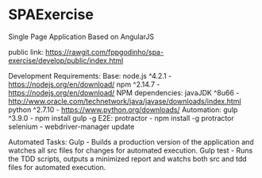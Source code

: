 # SPAExercise
Single Page Application Based on AngularJS

public link: https://rawgit.com/fppgodinho/spa-exercise/develop/public/index.html

Development Requirements:
    Base:
        node.js ^4.2.1 - https://nodejs.org/en/download/
        npm ^2.14.7 - https://nodejs.org/en/download/
    NPM dependencies:
        javaJDK  ^8u66 - http://www.oracle.com/technetwork/java/javase/downloads/index.html
        python ^2.7.10 - https://www.python.org/downloads/
    Automation:
        gulp ^3.9.0 - npm install gulp -g
    E2E:
        protractor - npm install -g protractor
        selenium - webdriver-manager update

Automated Tasks:
    Gulp - Builds a production version of the application and watches all src files for changes for automated execution.
    Gulp test - Runs the TDD scripts, outputs a minimized report and watchs both src and tdd files for automated execution.


